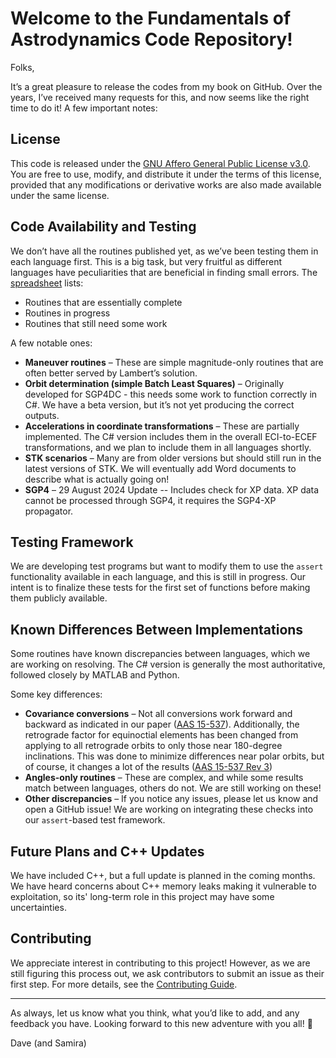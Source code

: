 # Welcome to the Fundamentals of Astrodynamics Code Repository!

Folks,

It’s a great pleasure to release the codes from my book on GitHub. Over the years, I’ve received many requests for this, and now seems like the right time to do it! A few important notes:

## License
This code is released under the [GNU Affero General Public License v3.0](./LICENSE). You are free to use, modify, and distribute it under the terms of this license, provided that any modifications or derivative works are also made available under the same license.


## Code Availability and Testing

We don’t have all the routines published yet, as we’ve been testing them in each language first. This is a big task, but very fruitful as different languages have peculiarities that are beneficial in finding small errors. The [spreadsheet](Astro%20Software.xlsx) lists:
   - Routines that are essentially complete
   - Routines in progress
   - Routines that still need some work

   A few notable ones:
   - **Maneuver routines** – These are simple magnitude-only routines that are often better served by Lambert’s solution.
   - **Orbit determination (simple Batch Least Squares)** – Originally developed for SGP4DC - this needs some work to function correctly in C#. We have a beta version, but it’s not yet producing the correct outputs.
   - **Accelerations in coordinate transformations** – These are partially implemented. The C# version includes them in the overall ECI-to-ECEF transformations, and we plan to include them in all languages shortly.
   - **STK scenarios** – Many are from older versions but should still run in the latest versions of STK. We will eventually add Word documents to describe what is actually going on!
   - **SGP4** – 29 August 2024 Update -- Includes check for XP data.  XP data cannot be processed through SGP4, it requires the SGP4-XP propagator. 

## Testing Framework

We are developing test programs but want to modify them to use the `assert` functionality available in each language, and this is still in progress. Our intent is to finalize these tests for the first set of functions before making them publicly available.

## Known Differences Between Implementations

Some routines have known discrepancies between languages, which we are working on resolving. The C# version is generally the most authoritative, followed closely by MATLAB and Python.

   Some key differences:
   - **Covariance conversions** – Not all conversions work forward and backward as indicated in our paper ([AAS 15-537](documentation/Covariance%20Transformations/AAS%2015-537%20Updated%20Analytical%20Partials%20for%20Covariance%20Transformations%20and%20OptimizationFinal.pdf)). Additionally, the retrograde factor for equinoctial elements has been changed from applying to all retrograde orbits to only those near 180-degree inclinations. This was done to minimize differences near polar orbits, but of course, it changes a lot of the results ([AAS 15-537 Rev 3](documentation/Covariance%20Transformations/AAS%2015-537%20Updated%20Analytical%20Partials%20for%20Covariance%20Transformations%20and%20OptimizationFinal%20Rev%203.pdf))
   - **Angles-only routines** – These are complex, and while some results match between languages, others do not. We are still working on these!
   - **Other discrepancies** – If you notice any issues, please let us know and open a GitHub issue! We are working on integrating these checks into our `assert`-based test framework.

## Future Plans and C++ Updates

We have included C++, but a full update is planned in the coming months. We have heard concerns about C++ memory leaks making it vulnerable to exploitation, so its' long-term role in this project may have some uncertainties.


## Contributing

We appreciate interest in contributing to this project! However, as we are still figuring this process out, we ask contributors to submit an issue as their first step. For more details, see the [Contributing Guide](CONTRIBUTING.md).

---

As always, let us know what you think, what you’d like to add, and any feedback you have. Looking forward to this new adventure with you all! 🚀

Dave (and Samira)

